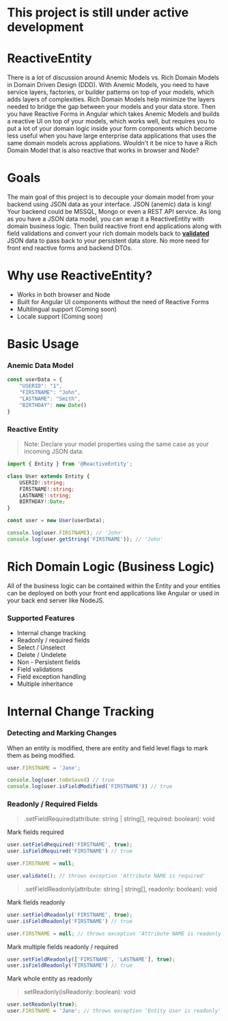 # **This project is still under active development**

# ReactiveEntity

There is a lot of discussion around Anemic Models vs. Rich Domain Models in Domain Driven Design (DDD). With Anemic Models, you need to have service layers, factories, or builder patterns on top of your models, which adds layers of complexities.  Rich Domain Models help minimize the layers needed to bridge the gap between your models and your data store.  Then you have Reactive Forms in Angular which takes Anemic Models and builds a reactive UI on top of your models, which works well, but requires you to put a lot of your domain logic inside your form components which become less useful when you have large enterprise data applications that uses the same domain models across appliations.  Wouldn't it be nice to have a Rich Domain Model that is also reactive that works in browser and Node?

# Goals

The main goal of this project is to decouple your domain model from your backend using JSON data as your interface.  JSON (anemic) data is king!  Your backend could be MSSQL, Mongo or even a REST API service. As long as you have a JSON data model, you can wrap it a ReactiveEntity with domain business logic. Then build reactive front end applications along with field validations and convert your rich domain models back to <u>**validated**</u> JSON data to pass back to your persistent data store.  No more need for front end reactive forms and backend DTOs.

# Why use ReactiveEntity?

* Works in both browser and Node
* Built for Angular UI components without the need of Reactive Forms
* Multilingual support (Coming soon)
* Locale support (Coming soon)

# Basic Usage

### Anemic Data Model

```typescript
const userData = {
    "USERID": "1",
    "FIRSTNAME": "John",
    "LASTNAME": "Smith",
    "BIRTHDAY": new Date()
}
```
### Reactive Entity

> Note: Declare your model properties using the same case as your incoming JSON data.

```typescript
import { Entity } from '@ReactiveEntity';

class User extends Entity {
    USERID!:string;
    FIRSTNAME!:string;
    LASTNAME!:string;
    BIRTHDAY!:Date;
}

const user = new User(userData);

console.log(user.FIRSTNAME); // 'John'
console.log(user.getString('FIRSTNAME')); // 'John'
```

# Rich Domain Logic (Business Logic)

All of the business logic can be contained within the Entity and your entities can be deployed on both your front end applications like Angular or used in your back end server like NodeJS.

### Supported Features

* Internal change tracking
* Readonly / required fields
* Select / Unselect
* Delete / Undelete
* Non - Persistent fields
* Field validations
* Field exception handling
* Multiple inheritance

# Internal Change Tracking

### Detecting and Marking Changes

When an entity is modified, there are entity and field level flags to mark them as being modified.

```typescript
user.FIRSTNAME = 'Jane';

console.log(user.toBeSaved) // true
console.log(user.isFieldModified('FIRSTNAME')) // true
```
### Readonly / Required Fields

> .setFieldRequired(attribute: string | string[], required: boolean): void

Mark fields required

```typescript
user.setFieldRequired('FIRSTNAME', true);
user.isFieldRequired('FIRSTNAME') // true

user.FIRSTNAME = null;

user.validate(); // throws exception 'Attribute NAME is required'
```

> .setFieldReadonly(attribute: string | string[], readonly: boolean): void

Mark fields readonly

```typescript
user.setFieldReadonly('FIRSTNAME', true);
user.isFieldReadonly('FIRSTNAME') // true

user.FIRSTNAME = null; // throws exception 'Attribute NAME is readonly'
```

Mark multiple fields readonly / required

```typescript
user.setFieldReadonly(['FIRSTNAME', 'LASTNAME'], true);
user.isFieldReadonly('FIRSTNAME') // true
```
Mark whole entity as readonly

> setReadonly(isReadonly: boolean): void

```typescript
user.setReadonly(true);
user.FIRSTNAME = 'Jane'; // throws exception 'Entity User is readonly'
```
